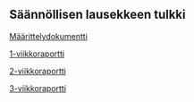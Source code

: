 ## Säännöllisen lausekkeen tulkki

[Määrittelydokumentti](https://github.com/Vekkumasa/regex_tulkki-tiralab/blob/master/dokumentointi/maarittely.md)

[1-viikkoraportti](https://github.com/Vekkumasa/regex_tulkki-tiralab/blob/master/dokumentointi/Viikkoraportti_1)

[2-viikkoraportti](https://github.com/Vekkumasa/regex_tulkki-tiralab/blob/master/dokumentointi/viikko2.md)

[3-viikkoraportti](https://github.com/Vekkumasa/regex_tulkki-tiralab/blob/master/dokumentointi/viikko3.md)


